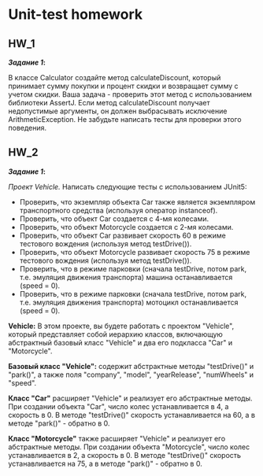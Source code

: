 # Unit-test homework

## HW_1

__*Задание 1*:__

В классе Calculator создайте метод calculateDiscount, который принимает сумму покупки и процент скидки и возвращает сумму с учетом скидки. Ваша задача - проверить этот метод с использованием библиотеки AssertJ. Если метод calculateDiscount получает недопустимые аргументы, он должен выбрасывать исключение ArithmeticException. Не забудьте написать тесты для проверки этого поведения.


## HW_2

__*Задание 1*:__

*Проект Vehicle.*
 Написать следующие тесты с использованием JUnit5:
 - Проверить, что экземпляр объекта Car также является экземпляром транспортного средства (используя
оператор instanceof).
 - Проверить, что объект Car создается с 4-мя колесами.
 - Проверить, что объект Motorcycle создается с 2-мя колесами.
 - Проверить, что объект Car развивает скорость 60 в режиме тестового вождения (используя метод testDrive()).
 - Проверить, что объект Motorcycle развивает скорость 75 в режиме тестового вождения (используя метод
testDrive()).
 - Проверить, что в режиме парковки (сначала testDrive, потом park, т.е. эмуляция движения транспорта) машина
останавливается (speed = 0).
 - Проверить, что в режиме парковки (сначала testDrive, потом park, т.е. эмуляция движения транспорта) мотоцикл
останавливается (speed = 0).

**Vehicle:**
В этом проекте, вы будете работать с проектом "Vehicle", который представляет собой иерархию классов,
включающую абстрактный базовый класс "Vehicle" и два его подкласса "Car" и "Motorcycle".

**Базовый класс "Vehicle":** содержит абстрактные методы "testDrive()" и "park()", а также поля "company",
"model", "yearRelease", "numWheels" и "speed".

**Класс "Car"** расширяет "Vehicle" и реализует его абстрактные методы. При создании объекта "Car", число
колес устанавливается в 4, а скорость в 0. В методе "testDrive()" скорость устанавливается на 60, а в методе
"park()" - обратно в 0.

**Класс "Motorcycle"** также расширяет "Vehicle" и реализует его абстрактные методы. При создании объекта
"Motorcycle", число колес устанавливается в 2, а скорость в 0. В методе "testDrive()" скорость
устанавливается на 75, а в методе "park()" - обратно в 0.